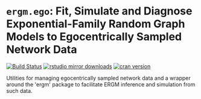 # `ergm.ego`: Fit, Simulate and Diagnose Exponential-Family Random Graph Models to Egocentrically Sampled Network Data

[![Build Status](https://travis-ci.com/statnet/ergm.ego.svg?token=81rgkVy2pNTqdgBjDKzG&branch=master)](https://travis-ci.org/statnet/ergm.ego)
[![rstudio mirror downloads](http://cranlogs.r-pkg.org/badges/ergm.ego?color=2ED968)](http://cranlogs.r-pkg.org/)
[![cran version](http://www.r-pkg.org/badges/version/ergm.ego)](https://cran.r-project.org/package=ergm.ego)



Utilities for managing egocentrically sampled network data and a wrapper around
the 'ergm' package to facilitate ERGM inference and simulation from such data.

